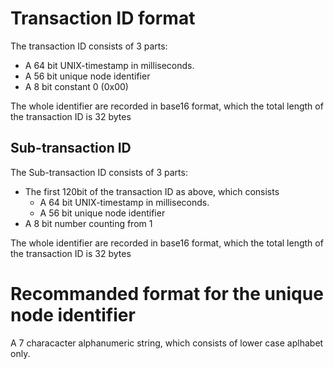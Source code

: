 # Transaction ID format
The transaction ID consists of 3 parts:
* A 64 bit UNIX-timestamp in milliseconds.
* A 56 bit unique node identifier
* A 8 bit constant 0 (0x00)

The whole identifier are recorded in base16 format, which the total length of the transaction ID is 32 bytes

## Sub-transaction ID
The Sub-transaction ID consists of 3 parts:
* The first 120bit of the transaction ID as above, which consists
  * A 64 bit UNIX-timestamp in milliseconds.
  * A 56 bit unique node identifier
* A 8 bit number counting from 1

The whole identifier are recorded in base16 format, which the total length of the transaction ID is 32 bytes

# Recommanded format for the unique node identifier
A 7 characacter alphanumeric string, which consists of lower case aplhabet only.

